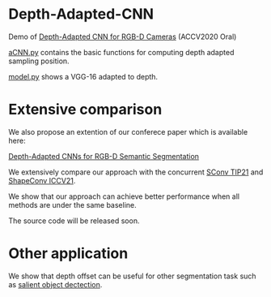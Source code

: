 # Depth-Adapted-CNN

Demo of [Depth-Adapted CNN for RGB-D Cameras](https://openaccess.thecvf.com/content/ACCV2020/papers/Wu_Depth-Adapted_CNN_for_RGB-D_cameras_ACCV_2020_paper.pdf) (ACCV2020 Oral)

[aCNN.py](https://github.com/Zongwei97/Depth-Adapted-CNN/blob/main/aCNN.py) contains the basic functions for computing depth adapted sampling position.

[model.py](https://github.com/Zongwei97/Depth-Adapted-CNN/blob/main/model.py) shows a VGG-16 adapted to depth.

# Extensive comparison

We also propose an extention of our conferece paper which is available here: 

[Depth-Adapted CNNs for RGB-D Semantic Segmentation](https://arxiv.org/abs/2206.03939)

We extensively compare our approach with the concurrent [SConv TIP21](https://arxiv.org/pdf/2004.04534.pdf) and [ShapeConv ICCV21](https://arxiv.org/pdf/2108.10528.pdf). 

We show that our approach can achieve better performance when all methods are under the same baseline.

The source code will be released soon.

# Other application

We show that depth offset can be useful for other segmentation task such as [salient object dectection](https://arxiv.org/pdf/2110.04904.pdf).
